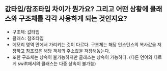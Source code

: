 ## 값타입/참조타입 차이가 뭔가요? 그리고 어떤 상황에 클래스와 구조체를 각각 사용하게 되는 것인지요?

- 구조체: 값타입
- 클래스: 참조타입
- 메모리 영역 안에서 가리키는 것이 다르다. 구조체는 해당 인스턴스의 복사값을 저장하고 참조값은 해당 객체의 주소값을 저장해놓는다.
- 또한 구조체는 상속이 불가능하지만 클래스는 상속이 가능하다. (다른 언어와 다르게 swift에서의 클래스는 다중 상속이 불가능)